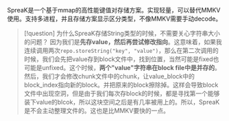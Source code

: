 SpreaK是一个基于mmap的高性能键值对存储方案。实现轻量，可以替代MMKV使用。支持多进程，并且存储方案显示区分类型，不像MMKV需要手动decode。

> [!question] 为什么SpreaK存储String类型的时候，不需要关心字符串大小的问题？
> 因为我们是**先存value，然后再尝试修改指向**。这意味着，如果我连续调用两次`repo.storeString("key", "value")`，那么在第二次调用的时候，我们会先把value存到block文件中，找到位置，当然可能是fixed也可能是unfixed。这个时候，**两个"value"字符串在block file中是并存的**。然后，我们才会修改chunk文件中的chunk，让value\_block中的block\_index指向新的block。并把原来的block擦除掉。这样会导致block文件中出现空洞，但是由于我们每次存block的时候，都是寻找第一个能够装下value的blcok，所以这块空间之后是有几率被用上的。所以，SpreaK是不会主动整理文件的。这也是比MMKV要快的一点。